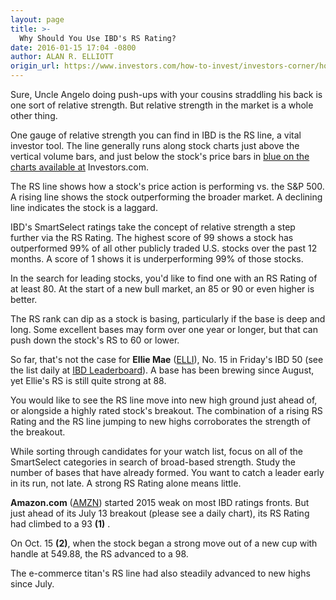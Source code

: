 ```yaml
---
layout: page
title: >-
  Why Should You Use IBD's RS Rating?
date: 2016-01-15 17:04 -0800
author: ALAN R. ELLIOTT
origin_url: https://www.investors.com/how-to-invest/investors-corner/how-to-invest-in-stocks-2
---
```





Sure, Uncle Angelo doing push-ups with your cousins straddling his back is one sort of relative strength. But relative strength in the market is a whole other thing.


One gauge of relative strength you can find in IBD is the RS line, a vital investor tool. The line generally runs along stock charts just above the vertical volume bars, and just below the stock's price bars in [blue on the charts available at](http://research.investors.com/stock-charts/nasdaq-nasdaq-composite-0ndqc.htm?cht=pvc&type=DAILY) Investors.com.


The RS line shows how a stock's price action is performing vs. the S&P 500. A rising line shows the stock outperforming the broader market. A declining line indicates the stock is a laggard.


IBD's SmartSelect ratings take the concept of relative strength a step further via the RS Rating. The highest score of 99 shows a stock has outperformed 99% of all other publicly traded U.S. stocks over the past 12 months. A score of 1 shows it is underperforming 99% of those stocks.


In the search for leading stocks, you'd like to find one with an RS Rating of at least 80. At the start of a new bull market, an 85 or 90 or even higher is better.


The RS rank can dip as a stock is basing, particularly if the base is deep and long. Some excellent bases may form over one year or longer, but that can push down the stock's RS to 60 or lower.


So far, that's not the case for **Ellie Mae** ([ELLI](https://research.investors.com/quote.aspx?symbol=ELLI)), No. 15 in Friday's IBD 50 (see the list daily at [IBD Leaderboard](http://leaderboard.investors.com/ibd50/fulllist/)). A base has been brewing since August, yet Ellie's RS is still quite strong at 88.


You would like to see the RS line move into new high ground just ahead of, or alongside a highly rated stock's breakout. The combination of a rising RS Rating and the RS line jumping to new highs corroborates the strength of the breakout.


While sorting through candidates for your watch list, focus on all of the SmartSelect categories in search of broad-based strength. Study the number of bases that have already formed. You want to catch a leader early in its run, not late. A strong RS Rating alone means little.


**Amazon.com** ([AMZN](https://research.investors.com/quote.aspx?symbol=AMZN)) started 2015 weak on most IBD ratings fronts. But just ahead of its July 13 breakout (please see a daily chart), its RS Rating had climbed to a 93 **(1)** .


On Oct. 15 **(2)**, when the stock began a strong move out of a new cup with handle at 549.88, the RS advanced to a 98.


The e-commerce titan's RS line had also steadily advanced to new highs since July.





